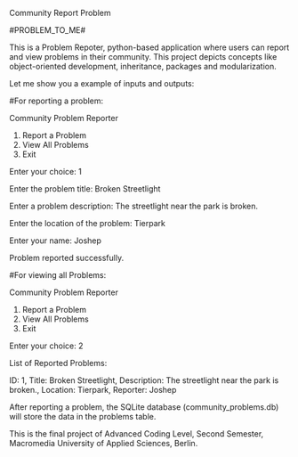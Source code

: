 Community Report Problem

#PROBLEM_TO_ME#

This is a Problem Repoter, python-based application where users can report and view problems in their community.
This project depicts concepts like object-oriented development, inheritance, packages and modularization.

Let me show you a example of inputs and outputs:

#For reporting a problem:

Community Problem Reporter
1. Report a Problem
2. View All Problems
3. Exit
   
Enter your choice: 1

Enter the problem title: Broken Streetlight

Enter a problem description: The streetlight near the park is broken.

Enter the location of the problem: Tierpark

Enter your name: Joshep

Problem reported successfully.

#For viewing all Problems:

Community Problem Reporter

1. Report a Problem
2. View All Problems
3. Exit
   
Enter your choice: 2

List of Reported Problems:

ID: 1, 
Title: Broken Streetlight, 
Description: The streetlight near the park is broken., 
Location: Tierpark,
Reporter: Joshep

After reporting a problem, the SQLite database (community_problems.db) will store the data in the problems table.

This is the final project of Advanced Coding Level, Second Semester, Macromedia University of Applied Sciences, Berlin.
